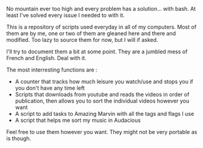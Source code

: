 No mountain ever too high and every problem has a solution... with bash. At least I've solved every issue I needed to with it.

This is a repository of scripts used everyday in all of my computers. Most of them are by me, one or two of them are gleaned here and there and modified. Too lazy to source them for now, but I will if asked.

I'll try to document them a bit at some point. They are a jumbled mess of French and English. Deal with it.

The most interresting functions are : 
 - A counter that tracks how much leisure you watch/use and stops you if you don't have any time left
 - Scripts that downloads from youtube and reads the videos in order of publication, then allows you to sort the individual videos however you want
 - A script to add tasks to Amazing Marvin with all the tags and flags I use
 - A script that helps me sort my music in Audacious

Feel free to use them however you want. They might not be very portable as is though.
